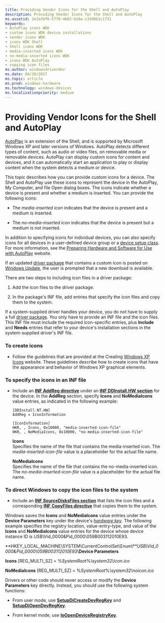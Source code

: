 ```yaml
---
title: Providing Vendor Icons for the Shell and AutoPlay
description: Providing Vendor Icons for the Shell and AutoPlay
ms.assetid: 2e3afbf6-57f6-4b83-b10a-c33d9b1c1731
keywords:
- AutoPlay icons WDK
- custom icons WDK device installations
- vendor icons WDK
- icons WDK Shell
- Shell icons WDK
- media-inserted icons WDK
- no-media-inserted icons WDK
- icons WDK AutoPlay
- copying icon files
ms.author: windowsdriverdev
ms.date: 04/20/2017
ms.topic: article
ms.prod: windows-hardware
ms.technology: windows-devices
ms.localizationpriority: medium
---
```


# Providing Vendor Icons for the Shell and AutoPlay





[AutoPlay](http://go.microsoft.com/fwlink/p/?linkid=12031) is an extension of the Shell, and is supported by Microsoft Windows XP and later versions of Windows. AutoPlay detects different types of content, such as audio or video files, on removable media or removable devices. AutoPlay can display custom icons for content and devices, and it can automatically start an application to play or display content when the system detects a medium or device.

This topic describes how you can provide custom icons for a device. The Shell and AutoPlay use these icons to represent the device in the AutoPlay, My Computer, and file Open dialog boxes. The icons indicate whether a device is present and whether a medium is inserted. You can provide the following icons:

-   The *media-inserted icon* indicates that the device is present and a medium is inserted.

-   The *no-media-inserted icon* indicates that the device is present but a medium is not inserted.

In addition to specifying icons for individual devices, you can also specify icons for all devices in a user-defined device group or a [device setup class](device-setup-classes.md). For more information, see the [Preparing Hardware and Software for Use with AutoPlay](http://go.microsoft.com/fwlink/p/?linkid=12032) website.

If an updated [driver package](driver-packages.md) that contains a custom icon is posted on [Windows Update](https://msdn.microsoft.com/windows-drivers/develop/distributing_a_driver_package_win8), the user is prompted that a new download is available.

There are two steps to including icon files in a driver package:

1.  Add the icon files to the driver package.

2.  In the package's INF file, add entries that specify the icon files and copy them to the system.

If a system-supplied driver handles your device, you do not have to supply a full [driver package](driver-packages.md). You only have to provide an INF file and the icon files. This INF file must include the required icon-specific entries, plus **Include** and **Needs** entries that refer to your device's installation sections in the system-supplied driver's INF file.

### To create icons

-   Follow the guidelines that are provided at the Creating [Windows XP Icons](http://go.microsoft.com/fwlink/p/?linkid=6938) website. These guidelines describe how to create icons that have the appearance and behavior of Windows XP graphical elements.

### To specify the icons in an INF file

-   Include an [**INF AddReg directive**](inf-addreg-directive.md) under an [**INF DDInstall.HW section**](inf-ddinstall-hw-section.md) for the device. In the **AddReg** section, specify **Icons** and **NoMediaIcons** value entries, as indicated in the following example:

    ```
    [DDInstall.NT.HW]
    AddReg = IconInformation

    [IconInformation]
    HKR, , Icons, 0x10000, "media-inserted-icon-file"
    HKR, , NoMediaIcons, 0x10000, "no-media-inserted-icon-file"
    ```

    <a href="" id="icons"></a>**Icons**  
    Specifies the name of the file that contains the media-inserted icon. The *media-inserted-icon-file* value is a placeholder for the actual file name.

    <a href="" id="nomediaicons"></a>**NoMediaIcons**  
    Specifies the name of the file that contains the no-media-inserted icon. The *no-media-inserted-icon-file* value is a placeholder for the actual file name.

### <a href="" id="to-direct-setup-to-copy-the-icon-files-to-the-system"></a>To direct Windows to copy the icon files to the system

-   Include an [**INF SourceDisksFiles section**](inf-sourcedisksfiles-section.md) that lists the icon files and a corresponding [**INF CopyFiles directive**](inf-copyfiles-directive.md) that copies them to the system.

Windows saves the **Icons** and **NoMediaIcons** value entries under the **Device Parameters** key under the device's [*hardware key*](https://msdn.microsoft.com/library/windows/hardware/ff556288#wdkgloss-hardware-key). The following example specifies the registry location, value-entry-type, and value of the **Icons** and **NoMediaIcons** value entries for the device whose device instance ID is USB\\Vid_0000&Pid_0000\\059B003112010E93.

**HKEY_LOCAL_MACHINE\\SYSTEM\\CurrentControlSet\\Enum\\***USB\\Vid_0000&Pid_0000\\059B003112010E93*\\**Device Parameters**

**Icons** \[REG_MULTI_SZ\] = %*SystemRoo*t%*\\system32\\icon.ico*

**NoMediaIcons** \[REG_MULTI_SZ\] = %*SystemRoot*%*\\system32\\noicon.ico*

Drivers or other code should never access or modify the **Device Parameters** key directly. Instead, you should use the following system functions:

-   From user mode, use [**SetupDiCreateDevRegKey**](https://msdn.microsoft.com/library/windows/hardware/ff550973) and [**SetupDiOpenDevRegKey**](https://msdn.microsoft.com/library/windows/hardware/ff552079).

-   From kernel mode, use [**IoOpenDeviceRegistryKey**](https://msdn.microsoft.com/library/windows/hardware/ff549443).

 

 





